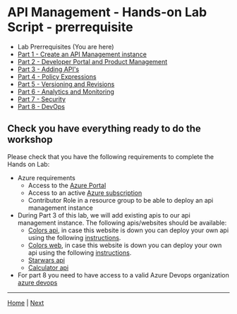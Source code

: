 # API Management - Hands-on Lab Script - prerrequisite

- Lab Prerrequisites (You are here)
- [Part 1 - Create an API Management instance](apimanagement-1.md)
- [Part 2 - Developer Portal and Product Management](apimanagement-2.md)
- [Part 3 - Adding API's](apimanagement-3.md)
- [Part 4 - Policy Expressions](apimanagement-4.md)
- [Part 5 - Versioning and Revisions](apimanagement-5.md)
- [Part 6 - Analytics and Monitoring](apimanagement-6.md)
- [Part 7 - Security](apimanagement-7.md)
- [Part 8 - DevOps](apimanagement-8.md)


## Check you have everything ready to do the workshop

Please check that you have the following requirements to complete the Hands on Lab:

- Azure requirements
  - Access to the [Azure Portal](https://www.portal.azure.com)
  - Access to an active [Azure subscription](https://portal.azure.com/#blade/Microsoft_Azure_Billing/SubscriptionsBlade)
  - Contributor Role in a resource group to be able to deploy an api management instance
- During Part 3 of this lab, we will add existing apis to our api management instance. The following apis/websites should be available:
  - [Colors api](https://markcolorapi.azurewebsites.net/swagger/), in case this website is down you can deploy your own api using the following [instructions](apimanagement-A.md).
  - [Colors web](https://markcolorweb.azurewebsites.net/), in case this website is down you can deploy your own api using the following [instructions](apimanagement-A.md).
  - [Starwars api](https://swapi.dev/)
  - [Calculator api](http://calcapi.cloudapp.net/calcapi.json)
- For part 8 you need to have access to a valid Azure Devops organization [azure devops](https://dev.azure.com)





---
[Home](README.md) |  [Next](apimanagement-1.md)
